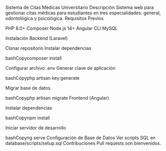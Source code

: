 Sistema de Citas Médicas Universitario
Descripción
Sistema web para gestionar citas médicas para estudiantes en tres especialidades: general, odontológica y psicológica.
Requisitos Previos

PHP 8.0+
Composer
Node.js 14+
Angular CLI
MySQL

Instalación
Backend (Laravel)

Clonar repositorio
Instalar dependencias

bashCopycomposer install

Configurar archivo .env
Generar clave de aplicación

bashCopyphp artisan key:generate

Migrar base de datos

bashCopyphp artisan migrate
Frontend (Angular)

Instalar dependencias

bashCopynpm install

Iniciar servidor de desarrollo

bashCopyng serve
Configuración de Base de Datos
Ver scripts SQL en database/scripts/setup.sql
Contribuciones
Pull requests son bienvenidos.